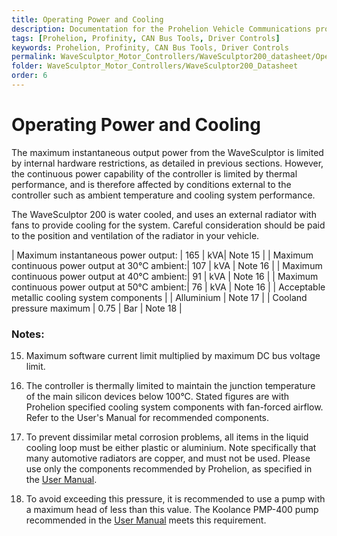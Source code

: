 ```yaml
---
title: Operating Power and Cooling
description: Documentation for the Prohelion Vehicle Communications protocol
tags: [Prohelion, Profinity, CAN Bus Tools, Driver Controls]
keywords: Prohelion, Profinity, CAN Bus Tools, Driver Controls
permalink: WaveSculptor_Motor_Controllers/WaveSculptor200_datasheet/Operating_power&cooling.html
folder: WaveSculptor_Motor_Controllers/WaveSculptor200_Datasheet
order: 6
---
```


# Operating Power and Cooling

The maximum instantaneous output power from the WaveSculptor is limited by internal hardware restrictions, as detailed in previous sections.  However, the continuous power capability of the controller is limited by thermal performance, and is therefore affected by conditions external to the controller such as ambient temperature and cooling system performance.

The WaveSculptor 200 is water cooled, and uses an external radiator with fans to provide cooling for the system.  Careful consideration should be paid to the position and ventilation of the radiator in your vehicle.

| Maximum instantaneous power output: | 165 | kVA| Note 15 |
| Maximum continuous power output at 30°C ambient:| 107 | kVA | Note 16 |
| Maximum continuous power output at 40°C ambient:| 91 | kVA | Note 16 |
| Maximum continuous power output at 50°C ambient:| 76 | kVA | Note 16 |
| Acceptable metallic cooling system components | | Alluminium | Note 17 | 
| Cooland pressure maximum | 0.75 | Bar | Note 18 | 

### Notes: 

15) Maximum software current limit multiplied by maximum DC bus voltage limit.

16) The controller is thermally limited to maintain the junction temperature of the main silicon devices below 100°C.  Stated figures are with Prohelion specified cooling system components with fan-forced airflow. Refer to the User's Manual for recommended components.

17) To prevent dissimilar metal corrosion problems, all items in the liquid cooling loop must be either plastic or aluminium.  Note specifically that many automotive radiators are copper, and must not be used.  Please use only the components recommended by Prohelion, as specified in the [User Manual](http://localhost:4000/WaveSculptor_Motor_Controllers/WaveSculptor200_User_Manual/Overview.html).

18) To avoid exceeding this pressure, it is recommended to use a pump with a maximum head of less than this value.  The Koolance PMP-400 pump recommended in the [User Manual](http://localhost:4000/WaveSculptor_Motor_Controllers/WaveSculptor200_User_Manual/Overview.html) meets this requirement.
